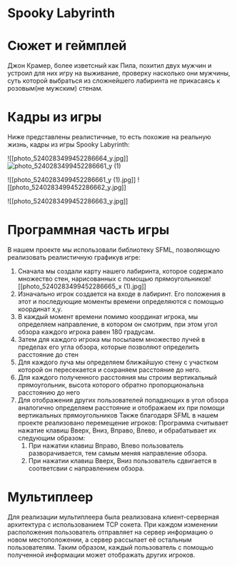# Spooky Labyrinth

# Сюжет и геймплей

Джон Крамер, более изветсный как Пила, похитил двух мужчин и устроил для них игру на выживание, проверку насколько они мужчины, суть которой выбраться из сложнейшего лабиринта не прикасаясь к розовым(не мужским) стенам.
# Кадры из игры
Ниже представлены реалистичные, то есть похожие на реальную жизнь, кадры из игры Spooky Labyrinth:

![[photo_5240283499452286664_y.jpg]]![photo_5240283499452286661_y (1)](https://user-images.githubusercontent.com/91669954/207206007-48e5c504-76a1-4c27-8485-adbde1c53159.jpg)

![[photo_5240283499452286661_y (1).jpg]]
![[photo_5240283499452286662_y.jpg]]

![[photo_5240283499452286663_y.jpg]]

# Программная часть игры
В нашем проекте мы использовали библиотеку SFML, позволяющую реализовать реалистичную графикув игре:
1) Сначала мы создали карту нашего лабиринта, которое содержало множество стен, нарисованных с помощью прямоугольников![[photo_5240283499452286665_x (1).jpg]]
2) Изначально игрок создается на входе в лабиринт. Его положения в этот и последующие моменты времени определяются с помощью координат x,y.
3) В каждый момент времени помимо координат игрока, мы определяем направление, в котором он смотрим, при этом угол обзора каждого игрока равен 180 градусам.
4) Затем для каждого игрока мы посылаем множество лучей в пределах его угла обзора, которые позволяют определить расстояние до стен
5) Для каждого луча мы определяем ближайшую стену с участком которой он пересекается и сохраняем расстояние до него.
6) Для каждого полученного расстояния мы строим вертикальный прямоугольник, высота которого обратно пропорциональна расстоянию до него
7) Для отображения других пользователей попадающих в угол обзора аналогично определяем расстояние и отображаем их при помощи вертикальных прямоугольников
Также благодаря SFML в нашем проекте реализовано перемещение игроков:
Программа считывает нажатие клавиш Вверх, Вниз, Вправо, Влево, и обрабатывает их следующим образом:
	1)  При нажатии клавиш Вправо, Влево пользователь разворачивается, тем самым меняя направление обзора.
	2) При нажатии клавиш Вверх, Вниз пользователь сдвигается в соответсвии с направлением обзора.
# Мультиплеер
Для реализации мультиплеера была реализована клиент-серверная архитектура с использованием TCP сокета.
При каждом изменении расположения пользователь отправляет на сервер информацию о новом местоположении, а сервер рассылает её остальным пользователям.
Таким образом, каждый пользователь с помощью полученной информации может отображать других игроков.
